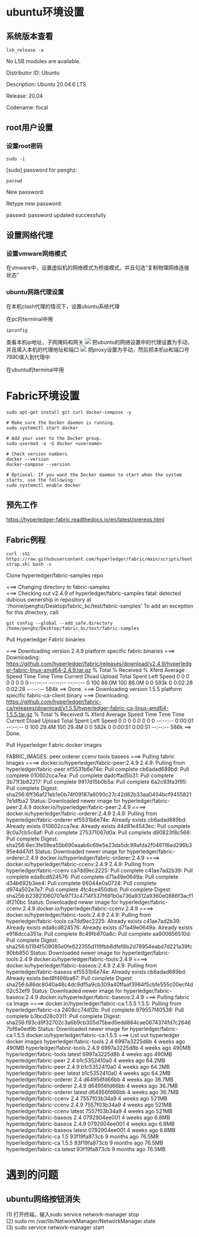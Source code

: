 # ubuntu环境设置

## 系统版本查看
`lsb_release -a`

No LSB modules are available.

Distributor ID:	Ubuntu

Description:	Ubuntu 20.04.6 LTS

Release:	20.04

Codename:	focal



## root用户设置
### 设置root密码
`sudo -i`

[sudo] password for penghz: 

`passwd`

New password: 

Retype new password: 

passwd: password updated successfully

## 设置网络代理
### 设置vmware网络模式
在vmware中，设置虚拟机的网络模式为桥接模式，并且勾选“复制物理网络连接状态”

### ubuntu网路代理设置
在本机clash代理的情况下，设置ubuntu系统代理

在pc的terminal中用

`ipconfig`

查看本机ip地址，子网掩码和网关
![](markdown_img/ipconfig.png)
把ubuntu的网络设置中的代理设置为手动，并且填入本机的代理地址和端口
![](markdown_img/ubuntu_ipconfig.png)
把proxy设置为手动，然后把本机ip和端口号7890填入到代理中





在ubuntu的terminal中用


# Fabric环境设置
```
sudo apt-get install git curl docker-compose -y

# Make sure the Docker daemon is running.
sudo systemctl start docker

# Add your user to the Docker group.
sudo usermod -a -G docker <username>

# Check version numbers  
docker --version
docker-compose --version
  
# Optional: If you want the Docker daemon to start when the system starts, use the following:
sudo systemctl enable docker
```
## 预先工作
https://hyperledger-fabric.readthedocs.io/en/latest/prereqs.html
## Fabric例程
`curl -sSL https://raw.githubusercontent.com/hyperledger/fabric/main/scripts/bootstrap.sh| bash -s`

Clone hyperledger/fabric-samples repo

===> Changing directory to fabric-samples  
===> Checking out v2.4.9 of hyperledger/fabric-samples
fatal: detected dubious ownership in repository at '/home/penghz/Desktop/fabric_bc/test/fabric-samples'
To add an exception for this directory, call:

	git config --global --add safe.directory /home/penghz/Desktop/fabric_bc/test/fabric-samples

Pull Hyperledger Fabric binaries

===> Downloading version 2.4.9 platform specific fabric binaries
===> Downloading:  https://github.com/hyperledger/fabric/releases/download/v2.4.9/hyperledger-fabric-linux-amd64-2.4.9.tar.gz
  % Total    % Received % Xferd  Average Speed   Time    Time     Time  Current
                                 Dload  Upload   Total   Spent    Left  Speed
  0     0    0     0    0     0      0      0 --:--:-- --:--:-- --:--:--     0
100 86.0M  100 86.0M    0     0   593k      0  0:02:28  0:02:28 --:--:--  584k
==> Done.
===> Downloading version 1.5.5 platform specific fabric-ca-client binary
===> Downloading:  https://github.com/hyperledger/fabric-ca/releases/download/v1.5.5/hyperledger-fabric-ca-linux-amd64-1.5.5.tar.gz
  % Total    % Received % Xferd  Average Speed   Time    Time     Time  Current
                                 Dload  Upload   Total   Spent    Left  Speed
  0     0    0     0    0     0      0      0 --:--:--  0:00:01 --:--:--     0
100 29.4M  100 29.4M    0     0   582k      0  0:00:51  0:00:51 --:--:--  586k
==> Done.

Pull Hyperledger Fabric docker images

FABRIC_IMAGES: peer orderer ccenv tools baseos
===> Pulling fabric Images
====>  docker.io/hyperledger/fabric-peer:2.4.9
2.4.9: Pulling from hyperledger/fabric-peer
ef5531b6e74e: Pull complete 
cb6adad689bd: Pull complete 
010602cca7ea: Pull complete 
dadcffad5b31: Pull complete 
3b71f3b82217: Pull complete 
9917d15b0b5a: Pull complete 
6a2c93fa3f95: Pull complete 
Digest: sha256:6ff36af21eb1e0b74f09187a6090c27c42d82b33aa0404bcf94558217e1dfba2
Status: Downloaded newer image for hyperledger/fabric-peer:2.4.9
docker.io/hyperledger/fabric-peer:2.4.9
====>  docker.io/hyperledger/fabric-orderer:2.4.9
2.4.9: Pulling from hyperledger/fabric-orderer
ef5531b6e74e: Already exists 
cb6adad689bd: Already exists 
010602cca7ea: Already exists 
44d81e4543ec: Pull complete 
9c0a7cb5c6af: Pull complete 
275371067d0a: Pull complete 
d90823f8c566: Pull complete 
Digest: sha256:6ec3fe59ea55b690aaab6c69e5e23da5dc99afda2f046116ed296b395e4d47d1
Status: Downloaded newer image for hyperledger/fabric-orderer:2.4.9
docker.io/hyperledger/fabric-orderer:2.4.9
====>  docker.io/hyperledger/fabric-ccenv:2.4.9
2.4.9: Pulling from hyperledger/fabric-ccenv
ca7dd9ec2225: Pull complete 
c41ae7ad2b39: Pull complete 
eda8cd824576: Pull complete 
d71a49e0649a: Pull complete 
d34b692b3ee4: Pull complete 
66044e0a0724: Pull complete 
d974a502e7a7: Pull complete 
4fc4ce450dbd: Pull complete 
Digest: sha256:b23821060701e9713c4714f337f691b0a736a9312a9360e0886f3acf1df210bc
Status: Downloaded newer image for hyperledger/fabric-ccenv:2.4.9
docker.io/hyperledger/fabric-ccenv:2.4.9
====>  docker.io/hyperledger/fabric-tools:2.4.9
2.4.9: Pulling from hyperledger/fabric-tools
ca7dd9ec2225: Already exists 
c41ae7ad2b39: Already exists 
eda8cd824576: Already exists 
d71a49e0649a: Already exists 
e918dcca351a: Pull complete 
8c49fb870a8c: Pull complete 
aa900656510d: Pull complete 
Digest: sha256:b1194f509085e0fe622355d119fbb8dfef8b2d78954eabd7d221a39fc90bb850
Status: Downloaded newer image for hyperledger/fabric-tools:2.4.9
docker.io/hyperledger/fabric-tools:2.4.9
====>  docker.io/hyperledger/fabric-baseos:2.4.9
2.4.9: Pulling from hyperledger/fabric-baseos
ef5531b6e74e: Already exists 
cb6adad689bd: Already exists 
bed8f466ba67: Pull complete 
Digest: sha256:b86dc8040a48c4dc9df5a9cb309a40ffaaf3984f5cbfe555c00ecf4d02c52ef9
Status: Downloaded newer image for hyperledger/fabric-baseos:2.4.9
docker.io/hyperledger/fabric-baseos:2.4.9
===> Pulling fabric ca Image
====>  docker.io/hyperledger/fabric-ca:1.5.5
1.5.5: Pulling from hyperledger/fabric-ca
2408cc74d12b: Pull complete 
979557f40538: Pull complete 
b3bcd28c0311: Pull complete 
Digest: sha256:f93cd9f32702c3a6b9cb305d75bed5edd884cae0674374fd7c26467bf6a0ed9b
Status: Downloaded newer image for hyperledger/fabric-ca:1.5.5
docker.io/hyperledger/fabric-ca:1.5.5
===> List out hyperledger docker images
hyperledger/fabric-tools     2.4       6997a3225d8b   4 weeks ago    490MB
hyperledger/fabric-tools     2.4.9     6997a3225d8b   4 weeks ago    490MB
hyperledger/fabric-tools     latest    6997a3225d8b   4 weeks ago    490MB
hyperledger/fabric-peer      2.4       b1c5352410a0   4 weeks ago    64.2MB
hyperledger/fabric-peer      2.4.9     b1c5352410a0   4 weeks ago    64.2MB
hyperledger/fabric-peer      latest    b1c5352410a0   4 weeks ago    64.2MB
hyperledger/fabric-orderer   2.4       d64956fd66bb   4 weeks ago    36.7MB
hyperledger/fabric-orderer   2.4.9     d64956fd66bb   4 weeks ago    36.7MB
hyperledger/fabric-orderer   latest    d64956fd66bb   4 weeks ago    36.7MB
hyperledger/fabric-ccenv     2.4       7557f03b34a9   4 weeks ago    521MB
hyperledger/fabric-ccenv     2.4.9     7557f03b34a9   4 weeks ago    521MB
hyperledger/fabric-ccenv     latest    7557f03b34a9   4 weeks ago    521MB
hyperledger/fabric-baseos    2.4       0792904ee001   4 weeks ago    6.8MB
hyperledger/fabric-baseos    2.4.9     0792904ee001   4 weeks ago    6.8MB
hyperledger/fabric-baseos    latest    0792904ee001   4 weeks ago    6.8MB
hyperledger/fabric-ca        1.5       93f19fa873cb   9 months ago   76.5MB
hyperledger/fabric-ca        1.5.5     93f19fa873cb   9 months ago   76.5MB
hyperledger/fabric-ca        latest    93f19fa873cb   9 months ago   76.5MB




# 遇到的问题

## ubuntu网络按钮消失
(1) 打开终端，输入sudo service network-manager stop  
(2) sudo rm /var/lib/NetworkManager/NetworkManager.state  
(3) sudo service network-manager start
